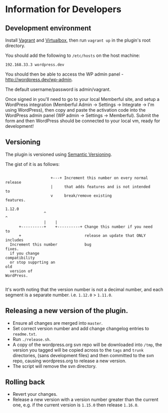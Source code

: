 # Information for Developers

## Development environment

Install [Vagrant](http://vagrantup.com) and [Virtualbox](http://virtualbox.org), then run `vagrant up` in the plugin's root directory.

You should add the following to `/etc/hosts` on the host machine:

```
192.168.33.3 wordpress.dev
```

You should then be able to access the WP admin panel - http://wordpress.dev/wp-admin.

The default username/password is admin/vagrant.

Once signed in you'll need to go to your local Memberful site, and setup a WordPress integration
(Memberful Admin -> Settings -> Integrate -> I'm using WordPress), then copy and paste the activation
code into the WordPress admin panel (WP admin -> Settings -> Memberful). Submit the form and then
WordPress should be connected to your local vm, ready for development!

## Versioning

The plugin is versioned using [Semantic Versioning](http://semver.org).

The gist of it is as follows:

```
                                                                        
                    +---+ Increment this number on every normal release 
                    |     that adds features and is not intended to     
                    v     break/remove existing features.               
                 1.12.0                                                 
                 ^    ^                                                 
                 |    |                                                 
      +----------+    +----------+ Change this number if you need to    
      +                            release an update that ONLY includes 
  Increment this number            bug fixes.                           
  if you change compatibility                                           
  or stop supprting an old                                              
  version of WordPress.                                                 
                                                                        
```

It's worth noting that the version number is not a decimal number, and each
segment is a separate number. i.e. `1.12.0` > `1.11.0`.

## Releasing a new version of the plugin.

* Ensure all changes are merged into `master`.
* Set correct version number and add change changelog entries to `readme.txt`.
* Run `./release.sh`.
* A copy of the wordpress.org svn repo will be downloaded into `/tmp`, the version you tagged will be copied across to the `tags` and `trunk` directories, (sans development files) and then committed to the svn repo, causing wordpress.org to release a new version.
* The script will remove the svn directory.

## Rolling back

* Revert your changes.
* Release a new version with a version number greater than the current one, e.g. if the current version is `1.15.0` then release `1.16.0`.
